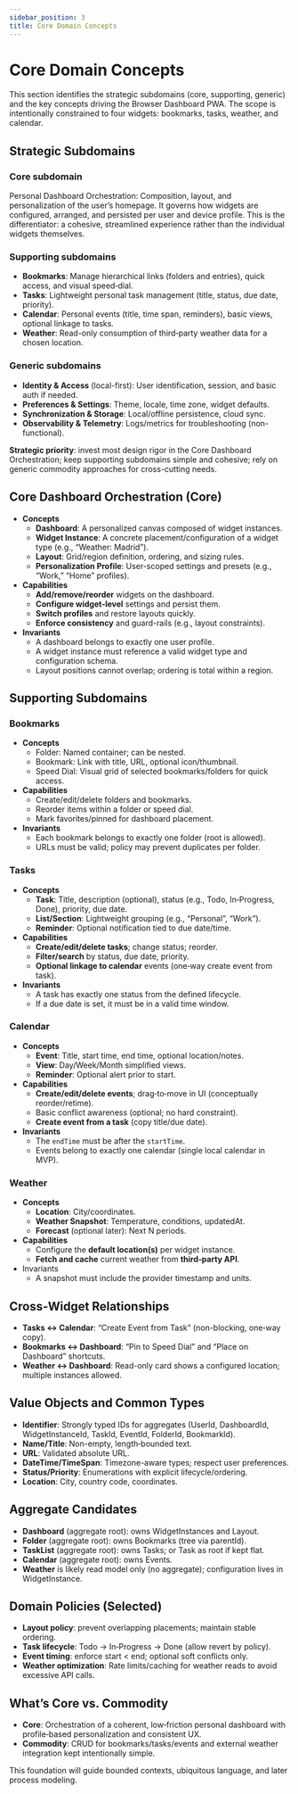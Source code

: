 ```yaml
---
sidebar_position: 3
title: Core Domain Concepts
---
```


# Core Domain Concepts

This section identifies the strategic subdomains (core, supporting, generic) and the key concepts driving the Browser
Dashboard PWA. The scope is intentionally constrained to four widgets: bookmarks, tasks, weather, and calendar.

## Strategic Subdomains

### Core subdomain

Personal Dashboard Orchestration: Composition, layout, and personalization of the user’s homepage. It governs how
widgets are configured, arranged, and persisted per user and device profile. This is the differentiator: a cohesive,
streamlined experience rather than the individual widgets themselves.

### Supporting subdomains

- **Bookmarks**: Manage hierarchical links (folders and entries), quick access, and visual speed‑dial.
- **Tasks**: Lightweight personal task management (title, status, due date, priority).
- **Calendar**: Personal events (title, time span, reminders), basic views, optional linkage to tasks.
- **Weather**: Read-only consumption of third‑party weather data for a chosen location.

### Generic subdomains

- **Identity & Access** (local-first): User identification, session, and basic auth if needed.
- **Preferences & Settings**: Theme, locale, time zone, widget defaults.
- **Synchronization & Storage**: Local/offline persistence, cloud sync.
- **Observability & Telemetry**: Logs/metrics for troubleshooting (non-functional).

**Strategic priority**: invest most design rigor in the Core Dashboard Orchestration; keep supporting subdomains simple
and cohesive; rely on generic commodity approaches for cross-cutting needs.

## Core Dashboard Orchestration (Core)

- **Concepts**
    - **Dashboard**: A personalized canvas composed of widget instances.
    - **Widget Instance**: A concrete placement/configuration of a widget type (e.g., “Weather: Madrid”).
    - **Layout**: Grid/region definition, ordering, and sizing rules.
    - **Personalization Profile**: User-scoped settings and presets (e.g., “Work,” “Home” profiles).
- **Capabilities**
    - **Add/remove/reorder** widgets on the dashboard.
    - **Configure widget-level** settings and persist them.
    - **Switch profiles** and restore layouts quickly.
    - **Enforce consistency** and guard-rails (e.g., layout constraints).
- **Invariants**
    - A dashboard belongs to exactly one user profile.
    - A widget instance must reference a valid widget type and configuration schema.
    - Layout positions cannot overlap; ordering is total within a region.

## Supporting Subdomains

### Bookmarks

- **Concepts**
    - Folder: Named container; can be nested.
    - Bookmark: Link with title, URL, optional icon/thumbnail.
    - Speed Dial: Visual grid of selected bookmarks/folders for quick access.
- **Capabilities**
    - Create/edit/delete folders and bookmarks.
    - Reorder items within a folder or speed dial.
    - Mark favorites/pinned for dashboard placement.
- **Invariants**
    - Each bookmark belongs to exactly one folder (root is allowed).
    - URLs must be valid; policy may prevent duplicates per folder.

### Tasks

- **Concepts**
    - **Task**: Title, description (optional), status (e.g., Todo, In‑Progress, Done), priority, due date.
    - **List/Section**: Lightweight grouping (e.g., “Personal”, “Work”).
    - **Reminder**: Optional notification tied to due date/time.
- **Capabilities**
    - **Create/edit/delete tasks**; change status; reorder.
    - **Filter/search** by status, due date, priority.
    - **Optional linkage to calendar** events (one‑way create event from task).
- **Invariants**
    - A task has exactly one status from the defined lifecycle.
    - If a due date is set, it must be in a valid time window.

### Calendar

- **Concepts**
    - **Event**: Title, start time, end time, optional location/notes.
    - **View**: Day/Week/Month simplified views.
    - **Reminder**: Optional alert prior to start.
- **Capabilities**
    - **Create/edit/delete events**; drag‑to‑move in UI (conceptually reorder/retime).
    - Basic conflict awareness (optional; no hard constraint).
    - **Create event from a task** (copy title/due date).
- **Invariants**
    - The `endTime` must be after the `startTime`.
    - Events belong to exactly one calendar (single local calendar in MVP).

### Weather

- **Concepts**
    - **Location**: City/coordinates.
    - **Weather Snapshot**: Temperature, conditions, updatedAt.
    - **Forecast** (optional later): Next N periods.
- **Capabilities**
    - Configure the **default location(s)** per widget instance.
    - **Fetch and cache** current weather from **third‑party API**.
- Invariants
    - A snapshot must include the provider timestamp and units.

## Cross‑Widget Relationships

- **Tasks ↔ Calendar**: “Create Event from Task” (non-blocking, one‑way copy).
- **Bookmarks ↔ Dashboard**: “Pin to Speed Dial” and “Place on Dashboard” shortcuts.
- **Weather ↔ Dashboard**: Read-only card shows a configured location; multiple instances allowed.

## Value Objects and Common Types

- **Identifier**: Strongly typed IDs for aggregates (UserId, DashboardId, WidgetInstanceId, TaskId, EventId, FolderId,
  BookmarkId).
- **Name/Title**: Non-empty, length‑bounded text.
- **URL**: Validated absolute URL.
- **DateTime/TimeSpan**: Timezone-aware types; respect user preferences.
- **Status/Priority**: Enumerations with explicit lifecycle/ordering.
- **Location**: City, country code, coordinates.

## Aggregate Candidates

- **Dashboard** (aggregate root): owns WidgetInstances and Layout.
- **Folder** (aggregate root): owns Bookmarks (tree via parentId).
- **TaskList** (aggregate root): owns Tasks; or Task as root if kept flat.
- **Calendar** (aggregate root): owns Events.
- **Weather** is likely read model only (no aggregate); configuration lives in WidgetInstance.

## Domain Policies (Selected)

- **Layout policy**: prevent overlapping placements; maintain stable ordering.
- **Task lifecycle**: Todo → In‑Progress → Done (allow revert by policy).
- **Event timing**: enforce start < end; optional soft conflicts only.
- **Weather optimization**: Rate limits/caching for weather reads to avoid excessive API calls.

## What’s Core vs. Commodity

- **Core**: Orchestration of a coherent, low‑friction personal dashboard with profile‑based personalization and
  consistent UX.
- **Commodity**: CRUD for bookmarks/tasks/events and external weather integration kept intentionally simple.

This foundation will guide bounded contexts, ubiquitous language, and later process modeling.
